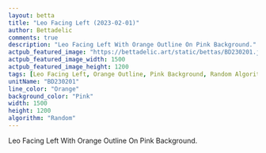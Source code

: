 ```yaml
---
layout: betta
title: "Leo Facing Left (2023-02-01)"
author: Bettadelic
comments: true
description: "Leo Facing Left With Orange Outline On Pink Background."
actpub_featured_image: "https://bettadelic.art/static/bettas/BD230201.jpg"
actpub_featured_image_width: 1500
actpub_featured_image_height: 1200
tags: [Leo Facing Left, Orange Outline, Pink Background, Random Algorithm, January 2023]
unitName: "BD230201"
line_color: "Orange"
background_color: "Pink"
width: 1500
height: 1200
algorithm: "Random"
---
```


Leo Facing Left With Orange Outline On Pink Background.
